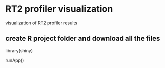 # RT2 profiler visualization
visualization of RT2 profiler results
## create R project folder and download all the files
library(shiny)

runApp()
